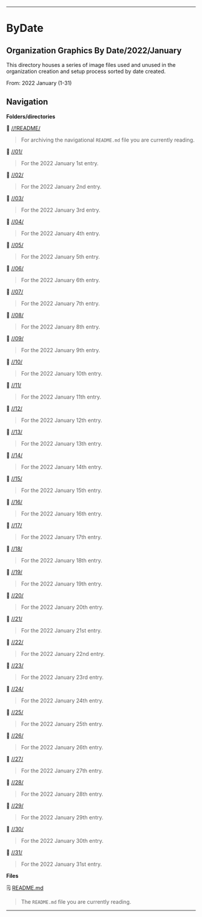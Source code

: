 
***

# ByDate

## Organization Graphics By Date/2022/January

This directory houses a series of image files used and unused in the organization creation and setup process sorted by date created.

From: 2022 January (1-31)

## Navigation

**Folders/directories**

📁 [//!README/](/OrganizationGraphics/!README/)

> For archiving the navigational `README.md` file you are currently reading.

📁 [//01/](/OrganizationGraphics/ByDate/2022/January/01/)

> For the 2022 January 1st entry.

📁 [//02/](/OrganizationGraphics/ByDate/2022/January/02/)

> For the 2022 January 2nd entry.

📁 [//03/](/OrganizationGraphics/ByDate/2022/January/03/)

> For the 2022 January 3rd entry.

📁 [//04/](/OrganizationGraphics/ByDate/2022/January/04/)

> For the 2022 January 4th entry.

📁 [//05/](/OrganizationGraphics/ByDate/2022/January/05/)

> For the 2022 January 5th entry.

📁 [//06/](/OrganizationGraphics/ByDate/2022/January/06/)

> For the 2022 January 6th entry.

📁 [//07/](/OrganizationGraphics/ByDate/2022/January/07/)

> For the 2022 January 7th entry.

📁 [//08/](/OrganizationGraphics/ByDate/2022/January/08/)

> For the 2022 January 8th entry.

📁 [//09/](/OrganizationGraphics/ByDate/2022/January/09/)

> For the 2022 January 9th entry.

📁 [//10/](/OrganizationGraphics/ByDate/2022/January/10/)

> For the 2022 January 10th entry.

📁 [//11/](/OrganizationGraphics/ByDate/2022/January/11/)

> For the 2022 January 11th entry.

📁 [//12/](/OrganizationGraphics/ByDate/2022/January/12/)

> For the 2022 January 12th entry.

📁 [//13/](/OrganizationGraphics/ByDate/2022/January/13/)

> For the 2022 January 13th entry.

📁 [//14/](/OrganizationGraphics/ByDate/2022/January/14/)

> For the 2022 January 14th entry.

📁 [//15/](/OrganizationGraphics/ByDate/2022/January/15/)

> For the 2022 January 15th entry.

📁 [//16/](/OrganizationGraphics/ByDate/2022/January/16/)

> For the 2022 January 16th entry.

📁 [//17/](/OrganizationGraphics/ByDate/2022/January/17/)

> For the 2022 January 17th entry.

📁 [//18/](/OrganizationGraphics/ByDate/2022/January/18/)

> For the 2022 January 18th entry.

📁 [//19/](/OrganizationGraphics/ByDate/2022/January/19/)

> For the 2022 January 19th entry.

📁 [//20/](/OrganizationGraphics/ByDate/2022/January/20/)

> For the 2022 January 20th entry.

📁 [//21/](/OrganizationGraphics/ByDate/2022/January/21/)

> For the 2022 January 21st entry.

📁 [//22/](/OrganizationGraphics/ByDate/2022/January/22/)

> For the 2022 January 22nd entry.

📁 [//23/](/OrganizationGraphics/ByDate/2022/January/23/)

> For the 2022 January 23rd entry.

📁 [//24/](/OrganizationGraphics/ByDate/2022/January/24/)

> For the 2022 January 24th entry.

📁 [//25/](/OrganizationGraphics/ByDate/2022/January/25/)

> For the 2022 January 25th entry.

📁 [//26/](/OrganizationGraphics/ByDate/2022/January/26/)

> For the 2022 January 26th entry.

📁 [//27/](/OrganizationGraphics/ByDate/2022/January/27/)

> For the 2022 January 27th entry.

📁 [//28/](/OrganizationGraphics/ByDate/2022/January/28/)

> For the 2022 January 28th entry.

📁 [//29/](/OrganizationGraphics/ByDate/2022/January/29/)

> For the 2022 January 29th entry.

📁 [//30/](/OrganizationGraphics/ByDate/2022/January/30/)

> For the 2022 January 30th entry.

📁 [//31/](/OrganizationGraphics/ByDate/2022/January/31/)

> For the 2022 January 31st entry.

**Files**

🗒️ [README.md](/OrganizationGraphics/ByDate/2022/January/README.md)

> The `README.md` file you are currently reading.

***

